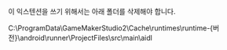 이 익스텐션을 쓰기 위해서는 아래 폴더를 삭제해야 합니다.

C:\ProgramData\GameMakerStudio2\Cache\runtimes\runtime-{버전}\android\runner\ProjectFiles\src\main\aidl